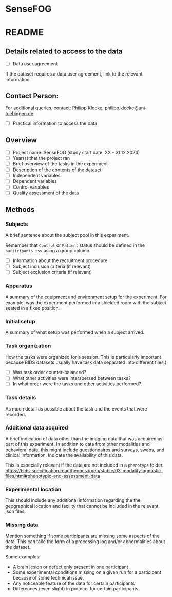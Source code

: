 # SenseFOG

# README

## Details related to access to the data
- [ ] Data user agreement

If the dataset requires a data user agreement, link to the relevant information.

## Contact Person: 
For additional queries, contact: Philipp Klocke; philipp.klocke@uni-tuebingen.de 


- [ ] Practical information to access the data

## Overview

- [ ] Project name: SenseFOG (study start date: XX - 31.12.2024)
- [ ] Year(s) that the project ran
- [ ] Brief overview of the tasks in the experiment
- [ ] Description of the contents of the dataset
- [ ] Independent variables
- [ ] Dependent variables
- [ ] Control variables
- [ ] Quality assessment of the data

## Methods

### Subjects

A brief sentence about the subject pool in this experiment.

Remember that `Control` or `Patient` status should be defined in the `participants.tsv`
using a group column.
- [ ] Information about the recruitment procedure
- [ ] Subject inclusion criteria (if relevant)
- [ ] Subject exclusion criteria (if relevant)

### Apparatus
A summary of the equipment and environment setup for the
experiment. For example, was the experiment performed in a shielded room
with the subject seated in a fixed position.

### Initial setup
A summary of what setup was performed when a subject arrived.

### Task organization
How the tasks were organized for a session.
This is particularly important because BIDS datasets usually have task data
separated into different files.)

- [ ] Was task order counter-balanced?
- [ ] What other activities were interspersed between tasks?
- [ ] In what order were the tasks and other activities performed?

### Task details
As much detail as possible about the task and the events that were recorded.

### Additional data acquired
A brief indication of data other than the
imaging data that was acquired as part of this experiment. In addition
to data from other modalities and behavioral data, this might include
questionnaires and surveys, swabs, and clinical information. Indicate
the availability of this data.

This is especially relevant if the data are not included in a `phenotype` folder.
https://bids-specification.readthedocs.io/en/stable/03-modality-agnostic-files.html#phenotypic-and-assessment-data

### Experimental location
This should include any additional information regarding the
the geographical location and facility that cannot be included
in the relevant json files.

### Missing data
Mention something if some participants are missing some aspects of the data.
This can take the form of a processing log and/or abnormalities about the dataset.

Some examples:
- A brain lesion or defect only present in one participant
- Some experimental conditions missing on a given run for a participant because
  of some technical issue.
- Any noticeable feature of the data for certain participants
- Differences (even slight) in protocol for certain participants.

